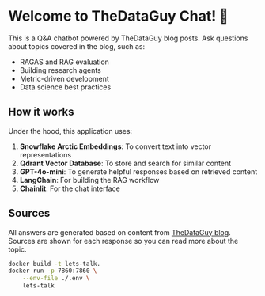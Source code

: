 # Welcome to TheDataGuy Chat! 👋

This is a Q&A chatbot powered by TheDataGuy blog posts. Ask questions about topics covered in the blog, such as:

- RAGAS and RAG evaluation
- Building research agents
- Metric-driven development
- Data science best practices

## How it works

Under the hood, this application uses:

1. **Snowflake Arctic Embeddings**: To convert text into vector representations
2. **Qdrant Vector Database**: To store and search for similar content
3. **GPT-4o-mini**: To generate helpful responses based on retrieved content
4. **LangChain**: For building the RAG workflow
5. **Chainlit**: For the chat interface

## Sources

All answers are generated based on content from [TheDataGuy blog](https://thedataguy.pro/blog/). Sources are shown for each response so you can read more about the topic.


```bash
docker build -t lets-talk.
docker run -p 7860:7860 \
    --env-file ./.env \
    lets-talk
```